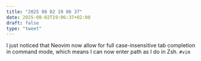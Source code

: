 ```yaml
---
title: "2025 08 02 19 06 37"
date: 2025-08-02T19:06:37+02:00
draft: false
type: "tweet"
---
```

I just noticed that Neovim now allow for full case-insensitive tab completion in command mode, which means I can now enter path as I do in Zsh. `#vim`
